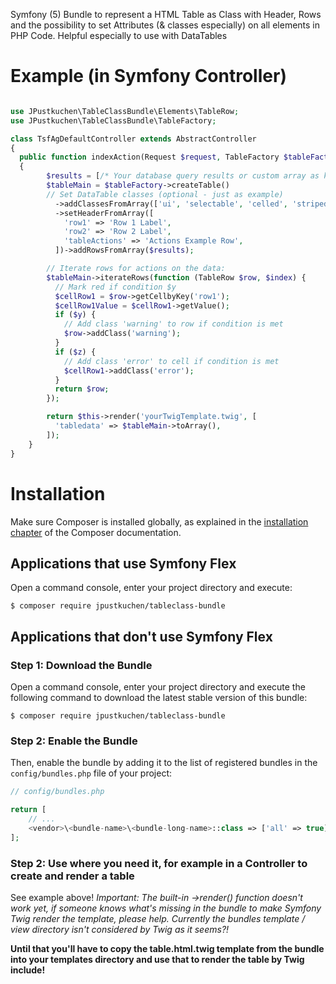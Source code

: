 Symfony (5) Bundle to represent a HTML Table as Class with Header, Rows and the possibility to set Attributes (& classes especially) on all elements in PHP Code.
Helpful especially to use with DataTables

# Example (in Symfony Controller)
```php

use JPustkuchen\TableClassBundle\Elements\TableRow;
use JPustkuchen\TableClassBundle\TableFactory;

class TsfAgDefaultController extends AbstractController
{
  public function indexAction(Request $request, TableFactory $tableFactory): Response
  {
        $results = [/* Your database query results or custom array as keyed array*/]
        $tableMain = $tableFactory->createTable()
        // Set DataTable classes (optional - just as example)
          ->addClassesFromArray(['ui', 'selectable', 'celled', 'striped', 'stackable', 'table'])
          ->setHeaderFromArray([
            'row1' => 'Row 1 Label',
            'row2' => 'Row 2 Label',
            'tableActions' => 'Actions Example Row',
          ])->addRowsFromArray($results);

        // Iterate rows for actions on the data:
        $tableMain->iterateRows(function (TableRow $row, $index) {
          // Mark red if condition $y
          $cellRow1 = $row->getCellbyKey('row1');
          $cellRow1Value = $cellRow1->getValue();
          if ($y) {
            // Add class 'warning' to row if condition is met
            $row->addClass('warning');
          }
          if ($z) {
            // Add class 'error' to cell if condition is met
            $cellRow1->addClass('error');
          }
          return $row;
        });

        return $this->render('yourTwigTemplate.twig', [
          'tabledata' => $tableMain->toArray(),
        ]);
    }
}
```

# Installation

Make sure Composer is installed globally, as explained in the
[installation chapter](https://getcomposer.org/doc/00-intro.md)
of the Composer documentation.

## Applications that use Symfony Flex

Open a command console, enter your project directory and execute:

```console
$ composer require jpustkuchen/tableclass-bundle
```

## Applications that don't use Symfony Flex

### Step 1: Download the Bundle

Open a command console, enter your project directory and execute the
following command to download the latest stable version of this bundle:

```console
$ composer require jpustkuchen/tableclass-bundle
```

### Step 2: Enable the Bundle

Then, enable the bundle by adding it to the list of registered bundles
in the `config/bundles.php` file of your project:

```php
// config/bundles.php

return [
    // ...
    <vendor>\<bundle-name>\<bundle-long-name>::class => ['all' => true],
];
```

### Step 2: Use where you need it, for example in a Controller to create and render a table

See example above!
*Important: The built-in ->render() function doesn't work yet, if someone knows what's missing in the bundle to make Symfony Twig render the template, please help. Currently the bundles template / view directory isn't considered by Twig as it seems?!*

**Until that you'll have to copy the table.html.twig template from the bundle into your templates directory and use that to render the table by Twig include!**
